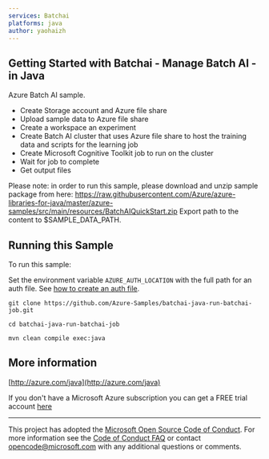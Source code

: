 ```yaml
---
services: Batchai
platforms: java
author: yaohaizh
---
```


## Getting Started with Batchai - Manage Batch AI - in Java ##


  Azure Batch AI sample.
   - Create Storage account and Azure file share
   - Upload sample data to Azure file share
   - Create a workspace an experiment
   - Create Batch AI cluster that uses Azure file share to host the training data and scripts for the learning job
   - Create Microsoft Cognitive Toolkit job to run on the cluster
   - Wait for job to complete
   - Get output files
 
  Please note: in order to run this sample, please download and unzip sample package from here: https://raw.githubusercontent.com/Azure/azure-libraries-for-java/master/azure-samples/src/main/resources/BatchAIQuickStart.zip
  Export path to the content to $SAMPLE_DATA_PATH.
 

## Running this Sample ##

To run this sample:

Set the environment variable `AZURE_AUTH_LOCATION` with the full path for an auth file. See [how to create an auth file](https://github.com/Azure/azure-libraries-for-java/blob/master/AUTH.md).

    git clone https://github.com/Azure-Samples/batchai-java-run-batchai-job.git

    cd batchai-java-run-batchai-job

    mvn clean compile exec:java

## More information ##

[http://azure.com/java](http://azure.com/java)

If you don't have a Microsoft Azure subscription you can get a FREE trial account [here](http://go.microsoft.com/fwlink/?LinkId=330212)

---

This project has adopted the [Microsoft Open Source Code of Conduct](https://opensource.microsoft.com/codeofconduct/). For more information see the [Code of Conduct FAQ](https://opensource.microsoft.com/codeofconduct/faq/) or contact [opencode@microsoft.com](mailto:opencode@microsoft.com) with any additional questions or comments.